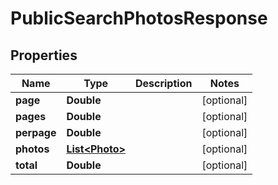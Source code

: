 

# PublicSearchPhotosResponse


## Properties

| Name | Type | Description | Notes |
|------------ | ------------- | ------------- | -------------|
|**page** | **Double** |  |  [optional] |
|**pages** | **Double** |  |  [optional] |
|**perpage** | **Double** |  |  [optional] |
|**photos** | [**List&lt;Photo&gt;**](Photo.md) |  |  [optional] |
|**total** | **Double** |  |  [optional] |



